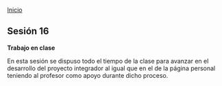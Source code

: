 <!-- No borrar o modificar -->
[Inicio](./index.md)

## Sesión 16 


**Trabajo en clase**

En esta sesión se dispuso todo el tiempo de la clase para avanzar en el desarrollo del proyecto integrador al igual que en el de la página personal teniendo al profesor como apoyo durante dicho proceso.



